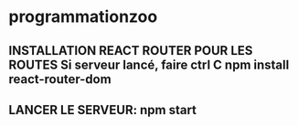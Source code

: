 # programmationzoo
INSTALLATION REACT ROUTER POUR LES ROUTES
Si serveur lancé, faire ctrl C
npm install react-router-dom
-----------------------------------------------------------
LANCER LE SERVEUR:
npm start
-----------------------------------------------------------
